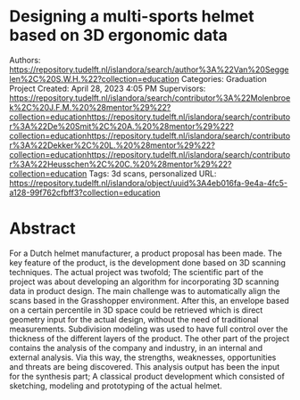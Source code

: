 # Designing a multi-sports helmet based on 3D ergonomic data

Authors: https://repository.tudelft.nl/islandora/search/author%3A%22Van%20Seggelen%2C%20S.W.H.%22?collection=education
Categories: Graduation Project
Created: April 28, 2023 4:05 PM
Supervisors: https://repository.tudelft.nl/islandora/search/contributor%3A%22Molenbroek%2C%20J.F.M.%20%28mentor%29%22?collection=educationhttps://repository.tudelft.nl/islandora/search/contributor%3A%22De%20Smit%2C%20A.%20%28mentor%29%22?collection=educationhttps://repository.tudelft.nl/islandora/search/contributor%3A%22Dekker%2C%20L.%20%28mentor%29%22?collection=educationhttps://repository.tudelft.nl/islandora/search/contributor%3A%22Heusschen%2C%20C.%20%28mentor%29%22?collection=education
Tags: 3d scans, personalized
URL: https://repository.tudelft.nl/islandora/object/uuid%3A4eb016fa-9e4a-4fc5-a128-99f762cfbff3?collection=education

# **Abstract**

For a Dutch helmet manufacturer, a product proposal has been made. The key feature of the product, is the development done based on 3D scanning techniques. The actual project was twofold; The scientific part of the project was about developing an algorithm for incorporating 3D scanning data in product design. The main challenge was to automatically align the scans based in the Grasshopper environment. After this, an envelope based on a certain percentile in 3D space could be retrieved which is direct geometry input for the actual design, without the need of traditional measurements. Subdivision modeling was used to have full control over the thickness of the different layers of the product. The other part of the project contains the analysis of the company and industry, in an internal and external analysis. Via this way, the strengths, weaknesses, opportunities and threats are being discovered. This analysis output has been the input for the synthesis part; A classical product development which consisted of sketching, modeling and prototyping of the actual helmet.